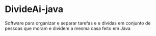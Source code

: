 # DivideAi-java
Software para organizar e separar tarefas e e dividas em conjunto de pessoas que moram e dividem a mesma casa feito em Java
